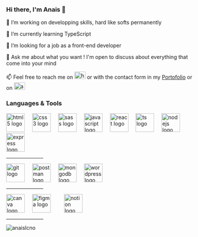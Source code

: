 ### Hi there, I'm Anais 👋

🔭 I’m working on developping skills, hard like softs permanently 

🌱 I’m currently learning TypeScript 

👯 I’m looking for a job as a front-end developer 

💬 Ask me about what you want ! I'm open to discuss about everything that come into your mind 

<p> 📫 Feel free to reach me on <a href="https://linkedin.com/in/https://www.linkedin.com/in/lemire-anais/" target="blank"><img src="https://raw.githubusercontent.com/rahuldkjain/github-profile-readme-generator/master/src/images/icons/Social/linked-in-alt.svg" alt="https://www.linkedin.com/in/lemire-anais/" height="20" width="30" /></a> or with the contact form in my <a href="https://anaislemire.vercel.app/">Portofolio</a> or on <a href="https://stackoverflow.com/users/anaislcno" target="blank"><img src="https://raw.githubusercontent.com/rahuldkjain/github-profile-readme-generator/master/src/images/icons/Social/stack-overflow.svg" alt="anaislcno" height="20" width="30" /></a></p>

<div align="left">
  <h3>Languages & Tools</h3>
  <img src="https://cdn.jsdelivr.net/gh/devicons/devicon/icons/html5/html5-original.svg" height="50" alt="html5 logo"  /> <img width="12" /> <img src="https://cdn.jsdelivr.net/gh/devicons/devicon/icons/css3/css3-original.svg" height="50" alt="css3 logo"  /> <img width="12" /> <img src="https://cdn.jsdelivr.net/gh/devicons/devicon/icons/sass/sass-original.svg" height="50" alt="sass logo"  /> <img width="12" /> <img src="https://cdn.jsdelivr.net/gh/devicons/devicon/icons/javascript/javascript-original.svg" height="50" alt="javascript logo"  /> <img width="12" /> <img src="https://cdn.jsdelivr.net/gh/devicons/devicon/icons/react/react-original.svg" height="50" alt="react logo"  /> <img width="12" /> <img src="https://cdn.jsdelivr.net/gh/devicons/devicon/icons/typescript/typescript-original.svg" height="50" alt="ts logo"  /> <img width="12" />  <img src="https://cdn.jsdelivr.net/gh/devicons/devicon/icons/nodejs/nodejs-original.svg" height="50" alt="nodejs logo"  />  <img width="12" /> <img src="https://cdn.jsdelivr.net/gh/devicons/devicon/icons/express/express-original.svg" height="50" alt="express logo"  />  <img width="12" />
  <hr width="100">
  <img src="https://cdn.jsdelivr.net/gh/devicons/devicon/icons/git/git-original.svg" height="50" alt="git logo"  /> <img width="12" /> <img src="https://www.vectorlogo.zone/logos/getpostman/getpostman-icon.svg" height="50" alt="postman logo"  /> <img width="12" /> <img src="https://cdn.jsdelivr.net/gh/devicons/devicon/icons/mongodb/mongodb-original.svg" height="50" alt="mongodb logo"  />  <img width="12" /> <img src="https://cdn.jsdelivr.net/gh/devicons/devicon/icons/wordpress/wordpress-original.svg" height="50" alt="wordpress logo"  /> <img width="12" />
  <hr width="100">
  <img src="https://cdn.jsdelivr.net/gh/devicons/devicon/icons/canva/canva-original.svg" height="50" alt="canva logo"  /> <img width="12" /> <img src="https://cdn.jsdelivr.net/gh/devicons/devicon/icons/figma/figma-original.svg" height="50" alt="figma logo"  /> <img width="12" /> <img width="12" /> <img src="https://cdn.icon-icons.com/icons2/2389/PNG/512/notion_logo_icon_145025.png" height="50" alt="notion logo"  /> 
  <hr width="100">
  <img align="left" src="https://github-readme-stats.vercel.app/api/top-langs?username=anaislcno&show_icons=true&locale=en&layout=compact" alt="anaislcno" />
</div>


